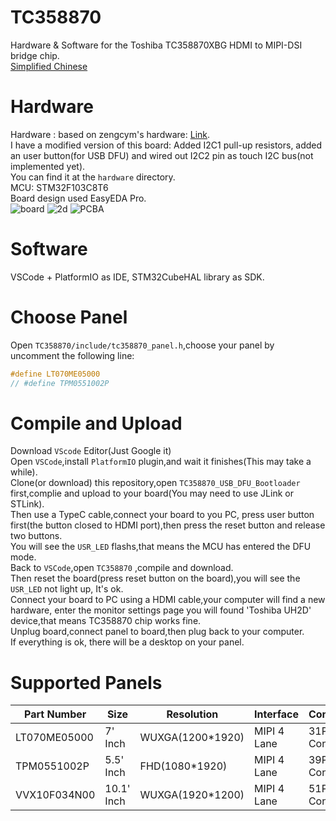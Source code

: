 # TC358870
Hardware & Software for the Toshiba TC358870XBG HDMI to MIPI-DSI bridge chip.  
[Simplified Chinese](https://github.com/CNflysky/TC358870/blob/main/README_zh.md)

# Hardware
Hardware : based on zengcym's hardware: [Link](https://github.com/zengcym/HDMI-To-MIPI).  
I have a modified version of this board: Added I2C1 pull-up resistors, added an user button(for USB DFU) and wired out I2C2 pin as touch I2C bus(not implemented yet).  
You can find it at the `hardware` directory.  
MCU: STM32F103C8T6  
Board design used EasyEDA Pro.  
![board](https://user-images.githubusercontent.com/48781081/185403061-dfd3fd86-fc98-4fd3-a1ca-e4b5496c8ae1.png)
![2d](https://user-images.githubusercontent.com/48781081/185403119-4ca9f16e-12c6-49be-99d0-8bc7e5a23e32.png)
![PCBA](https://user-images.githubusercontent.com/48781081/185403195-b15e27f5-cf48-46b7-87d2-ff140f1092de.jpg)

# Software
VSCode + PlatformIO as IDE, STM32CubeHAL library as SDK.  

# Choose Panel
Open `TC358870/include/tc358870_panel.h`,choose your panel by uncomment the following line:  
```c
#define LT070ME05000
// #define TPM0551002P
```  
# Compile and Upload
Download `VScode` Editor(Just Google it)  
Open `VSCode`,install `PlatformIO` plugin,and wait it finishes(This may take a while).  
Clone(or download) this repository,open `TC358870_USB_DFU_Bootloader` first,complie and upload to your board(You may need to use JLink or STLink).  
Then use a TypeC cable,connect your board to you PC, press user button first(the button closed to HDMI port),then press the reset button and release two buttons.  
You will see the `USR_LED` flashs,that means the MCU has entered the DFU mode.  
Back to `VSCode`,open `TC358870` ,compile and download.  
Then reset the board(press reset button on the board),you will see the `USR_LED` not light up, It's ok.  
Connect your board to PC using a HDMI cable,your computer will find a new hardware, enter the monitor settings page you will found 'Toshiba UH2D' device,that means TC358870 chip works fine.  
Unplug board,connect panel to board,then plug back to your computer.  
If everything is ok, there will be a desktop on your panel.  

# Supported Panels
| Part Number | Size | Resolution | Interface | Connector | Note |
| ---- | ---- | --- | --- | --- | --- |
|LT070ME05000| 7' Inch| WUXGA(1200*1920)| MIPI 4 Lane | 31P Connector ||
|TPM0551002P | 5.5' Inch | FHD(1080*1920) | MIPI 4 Lane | 39P Connector | TP:Synaptics S3351 |
|VVX10F034N00 | 10.1' Inch | WUXGA(1920*1200) | MIPI 4 Lane | 51P Connector | Default display mode:horizontal |
